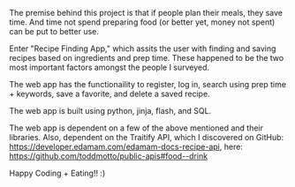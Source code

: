 The premise behind this project is that if people plan their meals, they save time.
And time not spend preparing food (or better yet, money not spent) can be put to better use.

Enter "Recipe Finding App," which assits the user with finding and saving recipes based on ingredients and prep time.
These happened to be the two most important factors amongst the people I surveyed.

The web app has the functionaility to register, log in, search using prep time + keywords, save a favorite, and delete a saved recipe.

The web app is built using python, jinja, flash, and SQL.

The web app is dependent on a few of the above mentioned and their libraries.
Also, dependent on the Traitify API, which I discovered on GitHub: https://developer.edamam.com/edamam-docs-recipe-api,
here: https://github.com/toddmotto/public-apis#food--drink

Happy Coding + Eating!! :)

